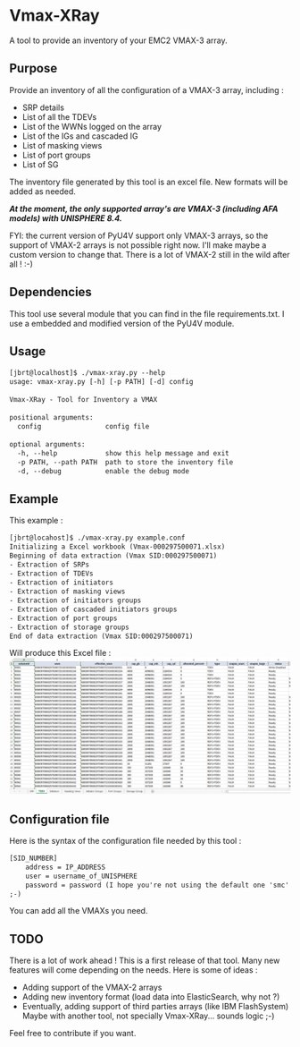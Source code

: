 # Vmax-XRay

A tool to provide an inventory of your EMC2 VMAX-3 array.

## Purpose

Provide an inventory of all the configuration of a VMAX-3 array, including :
- SRP details
- List of all the TDEVs
- List of the WWNs logged on the array
- List of the IGs and cascaded IG
- List of masking views
- List of port groups
- List of SG

The inventory file generated by this tool is an excel file. New formats will 
be added as needed.

***At the moment, the only supported array's are VMAX-3 (including AFA models)
with UNISPHERE 8.4.***

FYI: the current version of PyU4V support only VMAX-3 arrays, so the support 
of VMAX-2 arrays is not possible right now. I'll make maybe a custom version 
to change that. There is a lot of VMAX-2 still in the wild after all ! :-) 

## Dependencies 

This tool use several module that you can find in the file requirements.txt.
I use a embedded and modified version of the PyU4V module.

## Usage

```
[jbrt@localhost]$ ./vmax-xray.py --help
usage: vmax-xray.py [-h] [-p PATH] [-d] config

Vmax-XRay - Tool for Inventory a VMAX

positional arguments:
  config                config file

optional arguments:
  -h, --help            show this help message and exit
  -p PATH, --path PATH  path to store the inventory file
  -d, --debug           enable the debug mode

```

## Example

This example :

```
[jbrt@locahost]$ ./vmax-xray.py example.conf
Initializing a Excel workbook (Vmax-000297500071.xlsx)
Beginning of data extraction (Vmax SID:000297500071)
- Extraction of SRPs
- Extraction of TDEVs
- Extraction of initiators
- Extraction of masking views
- Extraction of initiators groups
- Extraction of cascaded initiators groups
- Extraction of port groups
- Extraction of storage groups
End of data extraction (Vmax SID:000297500071)
```

Will produce this Excel file :
![alt text](Excel_sample.png "Example of inventory")

## Configuration file

Here is the syntax of the configuration file needed by this tool :

```
[SID_NUMBER]
    address = IP_ADDRESS
    user = username_of_UNISPHERE
    password = password (I hope you're not using the default one 'smc' ;-)
``` 

You can add all the VMAXs you need.

## TODO

There is a lot of work ahead ! This is a first release of that tool. Many
new features will come depending on the needs. Here is some of ideas :

- Adding support of the VMAX-2 arrays
- Adding new inventory format (load data into ElasticSearch, why not ?)
- Eventually, adding support of third parties arrays (like IBM FlashSystem) 
  Maybe with another tool, not specially Vmax-XRay... sounds logic ;-)

Feel free to contribute if you want.
